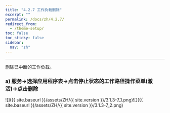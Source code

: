 ```yaml
---
title: "4.2.7 工作负载删除"
excerpt: ""
permalink: /docs/zh/4.2.7/
redirect_from:
  - /theme-setup/
toc: false
toc_sticky: false
sidebar:
  nav: "zh"
---
```


---
删除已中断的工作负载。

### a\) 服务→选择应用程序表→点击停止状态的工作路径操作菜单(激活)→点击删除
![]({{ site.baseurl }}/assets/ZH/{{ site.version }}/3.1.3-7_1.png)![]({{ site.baseurl }}/assets/ZH/{{ site.version }}/3.1.3-7_2.png)
